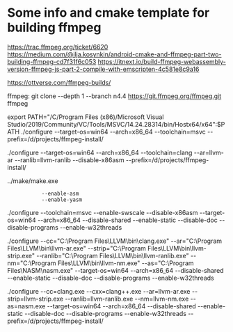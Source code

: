 # Some info and cmake template for building ffmpeg

https://trac.ffmpeg.org/ticket/6620
https://medium.com/@ilja.kosynkin/android-cmake-and-ffmpeg-part-two-building-ffmpeg-cd7f31f6c053
https://itnext.io/build-ffmpeg-webassembly-version-ffmpeg-js-part-2-compile-with-emscripten-4c581e8c9a16

https://ottverse.com/ffmpeg-builds/

ffmpeg:
git clone --depth 1 --branch n4.4 https://git.ffmpeg.org/ffmpeg.git ffmpeg

export PATH="/C/Program Files (x86)/Microsoft Visual Studio/2019/Community/VC/Tools/MSVC/14.24.28314/bin/Hostx64/x64":$PATH
./configure --target-os=win64 --arch=x86_64 --toolchain=msvc --prefix=/d/projects/ffmpeg-install/

./configure --target-os=win64 --arch=x86_64 --toolchain=clang --ar=llvm-ar --ranlib=llvm-ranlib --disable-x86asm --prefix=/d/projects/ffmpeg-install/


../make/make.exe

               --enable-asm 
               --enable-yasm
./configure --toolchain=msvc --enable-swscale --disable-x86asm --target-os=win64 --arch=x86_64 --disable-shared --enable-static --disable-doc --disable-programs --enable-w32threads 

./configure --cc="C:\Program Files\LLVM\bin\clang.exe" --ar="C:\Program Files\LLVM\bin\llvm-ar.exe" --strip="C:\Program Files\LLVM\bin\llvm-strip.exe" --ranlib="C:\Program Files\LLVM\bin\llvm-ranlib.exe" --nm="C:\Program Files\LLVM\bin\llvm-nm.exe" --as="C:\Program Files\NASM\nasm.exe" --target-os=win64 --arch=x86_64 --disable-shared --enable-static --disable-doc --disable-programs --enable-w32threads

./configure --cc=clang.exe --cxx=clang++.exe --ar=llvm-ar.exe --strip=llvm-strip.exe --ranlib=llvm-ranlib.exe --nm=llvm-nm.exe --as=nasm.exe --target-os=win64 --arch=x86_64 --disable-shared --enable-static --disable-doc --disable-programs --enable-w32threads --prefix=/d/projects/ffmpeg-install/


